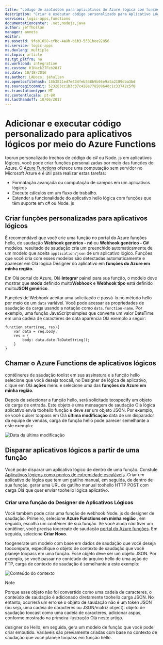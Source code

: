 ```yaml
---
title: "código de aaaCustom para aplicativos do Azure lógica com funções do Azure | Microsoft Docs"
description: "Criar e executar código personalizado para Aplicativo Lógico do Azure com o Azure Functions"
services: logic-apps,functions
documentationcenter: .net,nodejs,java
author: jeffhollan
manager: anneta
editor: 
ms.assetid: 9fab1050-cfbc-4a8b-b1b3-5531bee92856
ms.service: logic-apps
ms.devlang: multiple
ms.topic: article
ms.tgt_pltfrm: na
ms.workload: integration
ms.custom: H1Hack27Feb2017
ms.date: 10/18/2016
ms.author: LADocs; jehollan
ms.openlocfilehash: 18b3821ed7e434feb568b9b96e9a5a2189dba3bd
ms.sourcegitcommit: 523283cc1b3c37c428e77850964dc1c33742c5f0
ms.translationtype: MT
ms.contentlocale: pt-BR
ms.lasthandoff: 10/06/2017
---
```

# <a name="add-and-run-custom-code-for-logic-apps-through-azure-functions"></a>Adicionar e executar código personalizado para aplicativos lógicos por meio do Azure Functions

toorun personalizado trechos de código do c# ou Node. js em aplicativos lógicos, você pode criar funções personalizadas por meio das funções do Azure. 
O [Azure Functions](../azure-functions/functions-overview.md) oferece uma computação sem servidor no Microsoft Azure e é útil para realizar estas tarefas:

* Formatação avançada ou computação de campos em um aplicativos lógicos
* Execute cálculos em um fluxo de trabalho.
* Estender a funcionalidade do aplicativo hello lógica com funções que têm suporte em c# ou Node. js

## <a name="create-custom-functions-for-your-logic-apps"></a>Criar funções personalizadas para aplicativos lógicos

É recomendável que você crie uma função no portal do Azure funções hello, de saudação **Webhook genérico - nó** ou **Webhook genérico - C#** modelos. resultado de saudação cria um preenchido automaticamente de um modelo que aceita `application/json` de um aplicativo lógico. Funções que você cria com esses modelos são detectadas automaticamente e aparecer em Olá lógica Designer do aplicativo em **funções do Azure em minha região.**

Em Olá portal do Azure, Olá **integrar** painel para sua função, o modelo deve mostrar que **modo** definido muito**Webhook** e **Webhook tipo** está definido muito**JSON genérico**. 

Funções de Webhook aceitar uma solicitação e passá-lo no método hello por meio de um `data` variável. Você pode acessar as propriedades de saudação da carga usando a notação como `data.function-name`. Por exemplo, uma função JavaScript simples que converte um valor DateTime em uma cadeia de caracteres de data aparência Olá exemplo a seguir:

```
function start(req, res){
    var data = req.body;
    res = {
        body: data.date.ToDateString();
    }
}
```

## <a name="call-azure-functions-from-logic-apps"></a>Chamar o Azure Functions de aplicativos lógicos

contêineres de saudação toolist em sua assinatura e a função hello selecione que você deseja toocall, no Designer de lógica de aplicativo, clique em Olá **ações** menu e selecione uma das **funções do Azure em minha região**.

Depois de selecionar a função hello, será solicitado toospecify um objeto de carga de entrada. Este objeto é uma mensagem de saudação Olá lógica aplicativo envia toohello função e deve ser um objeto JSON. Por exemplo, se você quiser toopass em Olá **última modificação** data de um disparador da equipe de vendas, carga de função hello pode parecer semelhante a este exemplo:

![Data da última modificação][1]

## <a name="trigger-logic-apps-from-a-function"></a>Disparar aplicativos lógicos a partir de uma função

Você pode disparar um aplicativo lógico de dentro de uma função. Constule [Aplicativos lógicos como pontos de extremidade escaláveis](logic-apps-http-endpoint.md). Criar um aplicativo de lógica que tem um gatilho manual, em seguida, de dentro de sua função, gerar uma URL de gatilho manual toohello HTTP POST com carga Olá que quer enviar toohello lógica aplicativo.

### <a name="create-a-function-from-logic-app-designer"></a>Criar uma função do Designer de Aplicativos Lógicos

Você também pode criar uma função de webhook Node. js do designer de saudação. Primeiro, selecione **Azure Functions em minha região** , em seguida, escolha um contêiner de sua função. Se você ainda não tiver um contêiner, você precisa toocreate de saudação [portal do Azure funções](https://functions.azure.com/signin). Em seguida, selecione **Criar Novo**.  

toogenerate um modelo com base em dados de saudação que você deseja toocompute, especifique o objeto de contexto de saudação que você planeje toopass em uma função. Esse objeto deve ser um objeto JSON. Por exemplo, se você passar no conteúdo do arquivo hello de uma ação de FTP, carga de contexto de saudação é semelhante a este exemplo:

![Conteúdo do contexto][2]

> [!NOTE]
> Porque esse objeto não foi convertido como uma cadeia de caracteres, o conteúdo de saudação é adicionado diretamente toohello carga JSON. No entanto, ocorrerá um erro se o objeto de saudação não é um token JSON (ou seja, uma cadeia de caracteres ou JSON/matriz object). objeto de saudação toocast como uma cadeia de caracteres, adicionar aspas, conforme mostrado na primeira ilustração Olá neste artigo.
> 

designer de Hello, em seguida, gera um modelo de função que você pode criar embutido. Variáveis são previamente criadas com base no contexto de saudação que você planeje toopass em função hello.

<!--Image references-->
[1]: ./media/logic-apps-azure-functions/callfunction.png
[2]: ./media/logic-apps-azure-functions/createfunction.png
